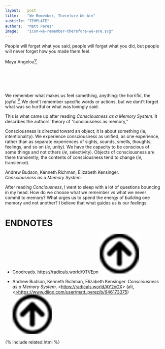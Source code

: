 ```yaml
---
layout:   post
title:    "We Remember, Therefore We Are"
subtitle: "TEMPLATE"
authors:  "Matt Perez"
image:    "icon-we-remember-therefore-we-are.svg"
---
```


<div style="display:none; ">
 <p>We remember what we feel. We dont&rsquo;t forget what hurts or what we love.</p>
</div>

<div class="_citation">
 People will forget what you said, people will forget what you did, but people will never forget how you made them feel.
 <p id="_signature">Maya Angelou<a href="#en01"><sup id="bm01">&nabla;&hairsp;</sup></a></p>
</div>

<h1>&nbsp;</h1>
 <p>We remember what makes us feel something, anything: the horrific, the joyful.<a href="#en02"><sup id="bm02">&nabla;&hairsp;</sup></a> We dont&rsquo;t remember specific words or actions, but we dont&rsquo;t forget what was so hurtful or what was lovingly said.</p>
 <p>This is what came up after reading <em>Consciousness as a Memory System</em>. It describes the authors&rsquo; theory of &ldquo;conciousness as memory,&rdquo;</p>
 <div class="_citation">
  Consciousness is directed toward an object; it is about something (ie, intentionality). We experience consciousness as unified, as one experience, rather than as separate experiences of sights, sounds, smells, thoughts, feelings, and so on (<em>ie</em>, unity). We have the capacity to be conscious of some things and not others (<em>ie</em>, selectivity). Objects of consciousness are there transiently; the contents of consciousness tend to change (<em>ie</em>, transience).
  <p id="_signature">Andrew Budson, Kenneth Richman, Elizabeth Kensinger.<br><em>Consciousness as a Memory System</em>.</p>
 </div>
 <p>After reading <em>Conciousness</em>, I went to sleep with a lot of questions bouncing in my head. How do we choose what we remember vs what we never commit to memory? What urges us to spend the energy of building one memory and not another? I believe that what guides us is our feelings.</p>

<h1 class="_section">ENDNOTES</h1>
 <ul>
  <li id="en01">
   <p class="_list-item">
    Goodreads.
    <a href="https://radicals.world/9TVEpn" target="_blank">https://radicals.world/9TVEpn</a>
    <a class="_uparrow" href="#bm01"><img src="/assets/img/arrow-up-icon.png"></a>
   </p>
  </li>
  <li id="en02">
   <p class="_list-item">
    Andrew Budson, Kenneth Richman, Elizabeth Kensinger.
    <em>Consciousness as a Memory System</em>.
    <<a href="https://radicals.world/AY2xGX" target="_blank">https://radicals.world/AY2xGX</a>> (alt, <<a href="https://www.diigo.com/user/matt_perez/b/646173375" target="_blank">>https://www.diigo.com/user/matt_perez/b/646173375</a>)
    <a class="_uparrow" href="#bm02"><img src="/assets/img/arrow-up-icon.png"></a>
   </p>
  </li>
 </ul>

{% include related.html %}
